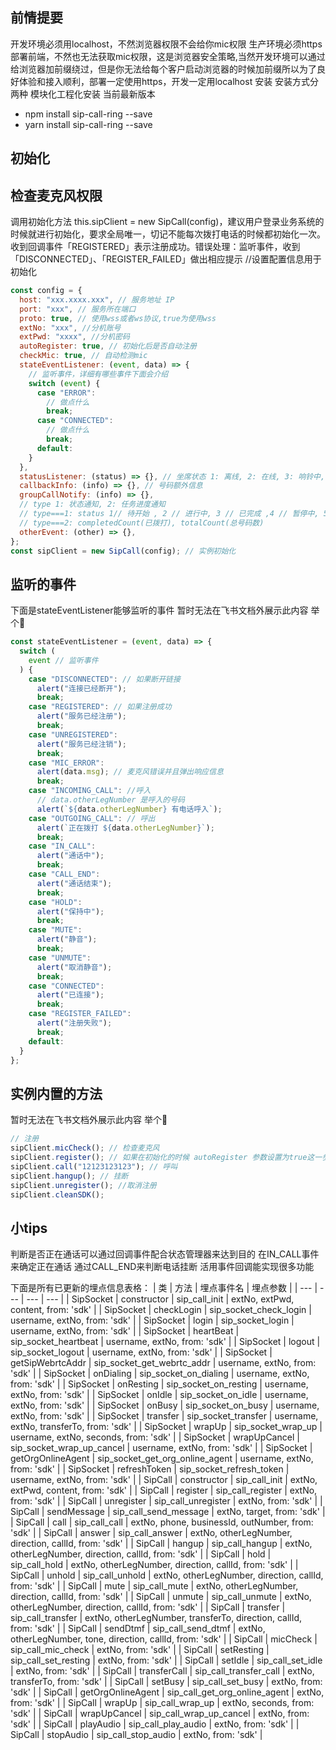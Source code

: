 ## 前情提要

开发环境必须用localhost，不然浏览器权限不会给你mic权限
生产环境必须https部署前端，不然也无法获取mic权限，这是浏览器安全策略,当然开发环境可以通过给浏览器加前缀绕过，但是你无法给每个客户启动浏览器的时候加前缀所以为了良好体验和接入顺利，部署一定使用https，开发一定用localhost
安装
安装方式分两种
模块化工程化安装 当前最新版本

- npm install sip-call-ring --save
- yarn install sip-call-ring --save

## 初始化

## 检查麦克风权限

调用初始化方法 this.sipClient = new SipCall(config)，建议用户登录业务系统的时候就进行初始化，要求全局唯一，切记不能每次拨打电话的时候都初始化一次。
收到回调事件「REGISTERED」表示注册成功。错误处理：监听事件，收到「DISCONNECTED」、「REGISTER_FAILED」做出相应提示
//设置配置信息用于初始化

```js
const config = {
  host: "xxx.xxxx.xxx", // 服务地址 IP
  port: "xxx", // 服务所在端口
  proto: true, // 使用wss或者ws协议,true为使用wss
  extNo: "xxx", //分机账号
  extPwd: "xxxx", //分机密码
  autoRegister: true, // 初始化后是否自动注册
  checkMic: true, // 自动检测mic
  stateEventListener: (event, data) => {
    // 监听事件，详细有哪些事件下面会介绍
    switch (event) {
      case "ERROR":
        // 做点什么
        break;
      case "CONNECTED":
        // 做点什么
        break;
      default:
    }
  },
  statusListener: (status) => {}, // 坐席状态 1: 离线, 2: 在线, 3: 响铃中, 4: 通话中, 5: 呼叫中, 6: 小休中 7:忙碌中 8:整理中}
  callbackInfo: (info) => {}, // 号码额外信息
  groupCallNotify: (info) => {},
  // type 1: 状态通知, 2: 任务进度通知
  // type===1: status 1// 待开始 , 2 // 进行中, 3 // 已完成 ,4 // 暂停中, 5 // 休息中
  // type===2: completedCount(已拨打), totalCount(总号码数)
  otherEvent: (other) => {},
};
const sipClient = new SipCall(config); // 实例初始化
```

## 监听的事件

下面是stateEventListener能够监听的事件
暂时无法在飞书文档外展示此内容
举个🌰

```js
const stateEventListener = (event, data) => {
  switch (
    event // 监听事件
  ) {
    case "DISCONNECTED": // 如果断开链接
      alert("连接已经断开");
      break;
    case "REGISTERED": // 如果注册成功
      alert("服务已经注册");
      break;
    case "UNREGISTERED":
      alert("服务已经注销");
      break;
    case "MIC_ERROR":
      alert(data.msg); // 麦克风错误并且弹出响应信息
      break;
    case "INCOMING_CALL": //呼入
      // data.otherLegNumber 是呼入的号码
      alert(`${data.otherLegNumber} 有电话呼入`);
    case "OUTGOING_CALL": // 呼出
      alert(`正在拨打 ${data.otherLegNumber}`);
      break;
    case "IN_CALL":
      alert("通话中");
      break;
    case "CALL_END":
      alert("通话结束");
      break;
    case "HOLD":
      alert("保持中");
      break;
    case "MUTE":
      alert("静音");
      break;
    case "UNMUTE":
      alert("取消静音");
      break;
    case "CONNECTED":
      alert("已连接");
      break;
    case "REGISTER_FAILED":
      alert("注册失败");
      break;
    default:
  }
};
```

## 实例内置的方法

暂时无法在飞书文档外展示此内容
举个🌰

```js
// 注册
sipClient.micCheck(); // 检查麦克风
sipClient.register(); // 如果在初始化的时候 autoRegister 参数设置为true这一步可以不用调用
sipClient.call("12123123123"); // 呼叫
sipClient.hangup(); // 挂断
sipClient.unregister(); //取消注册
sipClient.cleanSDK();
```

## 小tips

判断是否正在通话可以通过回调事件配合状态管理器来达到目的
在IN_CALL事件来确定正在通话
通过CALL_END来判断电话挂断
活用事件回调能实现很多功能

下面是所有已更新的埋点信息表格：
| 类 | 方法 | 埋点事件名 | 埋点参数 |
| --- | --- | --- | --- |
| SipSocket | constructor | sip_call_init | extNo, extPwd, content, from: 'sdk' |
| SipSocket | checkLogin | sip_socket_check_login | username, extNo, from: 'sdk' |
| SipSocket | login | sip_socket_login | username, extNo, from: 'sdk' |
| SipSocket | heartBeat | sip_socket_heartbeat | username, extNo, from: 'sdk' |
| SipSocket | logout | sip_socket_logout | username, extNo, from: 'sdk' |
| SipSocket | getSipWebrtcAddr | sip_socket_get_webrtc_addr | username, extNo, from: 'sdk' |
| SipSocket | onDialing | sip_socket_on_dialing | username, extNo, from: 'sdk' |
| SipSocket | onResting | sip_socket_on_resting | username, extNo, from: 'sdk' |
| SipSocket | onIdle | sip_socket_on_idle | username, extNo, from: 'sdk' |
| SipSocket | onBusy | sip_socket_on_busy | username, extNo, from: 'sdk' |
| SipSocket | transfer | sip_socket_transfer | username, extNo, transferTo, from: 'sdk' |
| SipSocket | wrapUp | sip_socket_wrap_up | username, extNo, seconds, from: 'sdk' |
| SipSocket | wrapUpCancel | sip_socket_wrap_up_cancel | username, extNo, from: 'sdk' |
| SipSocket | getOrgOnlineAgent | sip_socket_get_org_online_agent | username, extNo, from: 'sdk' |
| SipSocket | refreshToken | sip_socket_refresh_token | username, extNo, from: 'sdk' |
| SipCall | constructor | sip_call_init | extNo, extPwd, content, from: 'sdk' |
| SipCall | register | sip_call_register | extNo, from: 'sdk' |
| SipCall | unregister | sip_call_unregister | extNo, from: 'sdk' |
| SipCall | sendMessage | sip_call_send_message | extNo, target, from: 'sdk' |
| SipCall | call | sip_call_call | extNo, phone, businessId, outNumber, from: 'sdk' |
| SipCall | answer | sip_call_answer | extNo, otherLegNumber, direction, callId, from: 'sdk' |
| SipCall | hangup | sip_call_hangup | extNo, otherLegNumber, direction, callId, from: 'sdk' |
| SipCall | hold | sip_call_hold | extNo, otherLegNumber, direction, callId, from: 'sdk' |
| SipCall | unhold | sip_call_unhold | extNo, otherLegNumber, direction, callId, from: 'sdk' |
| SipCall | mute | sip_call_mute | extNo, otherLegNumber, direction, callId, from: 'sdk' |
| SipCall | unmute | sip_call_unmute | extNo, otherLegNumber, direction, callId, from: 'sdk' |
| SipCall | transfer | sip_call_transfer | extNo, otherLegNumber, transferTo, direction, callId, from: 'sdk' |
| SipCall | sendDtmf | sip_call_send_dtmf | extNo, otherLegNumber, tone, direction, callId, from: 'sdk' |
| SipCall | micCheck | sip_call_mic_check | extNo, from: 'sdk' |
| SipCall | setResting | sip_call_set_resting | extNo, from: 'sdk' |
| SipCall | setIdle | sip_call_set_idle | extNo, from: 'sdk' |
| SipCall | transferCall | sip_call_transfer_call | extNo, transferTo, from: 'sdk' |
| SipCall | setBusy | sip_call_set_busy | extNo, from: 'sdk' |
| SipCall | getOrgOnlineAgent | sip_call_get_org_online_agent | extNo, from: 'sdk' |
| SipCall | wrapUp | sip_call_wrap_up | extNo, seconds, from: 'sdk' |
| SipCall | wrapUpCancel | sip_call_wrap_up_cancel | extNo, from: 'sdk' |
| SipCall | playAudio | sip_call_play_audio | extNo, from: 'sdk' |
| SipCall | stopAudio | sip_call_stop_audio | extNo, from: 'sdk' |

